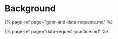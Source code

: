 # Background



{% page-ref page="gdpr-and-data-requests.md" %}

{% page-ref page="data-request-practice.md" %}




